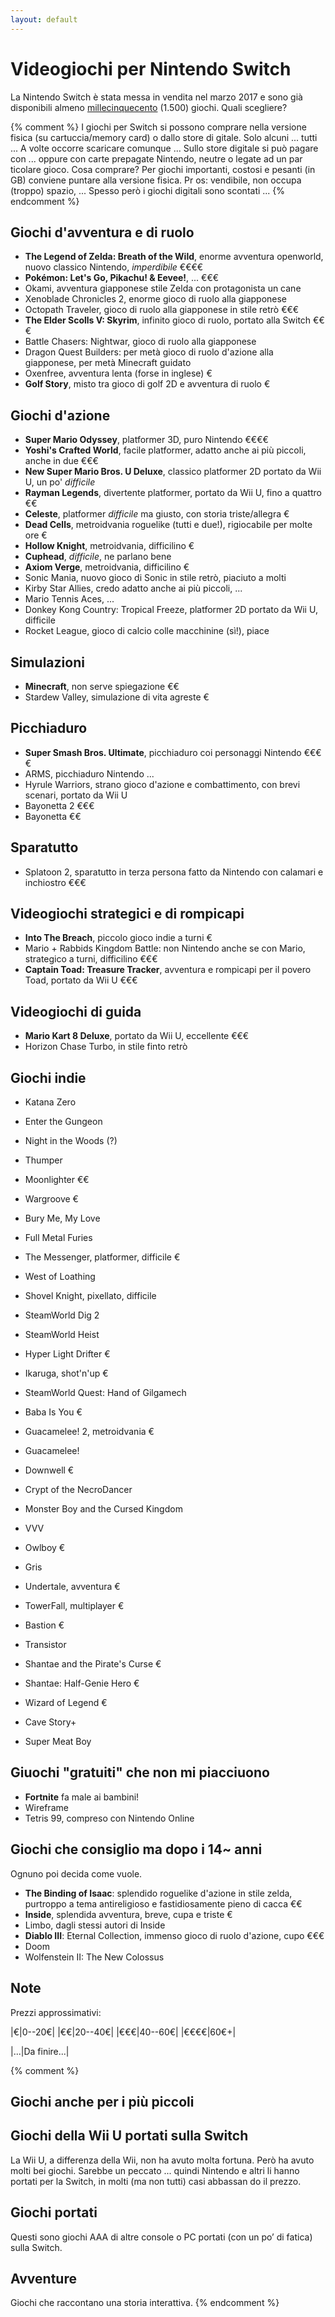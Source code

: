 ```yaml
---
layout: default
---
```


# Videogiochi per Nintendo Switch

La Nintendo Switch è stata messa in vendita nel marzo 2017 e sono già disponibili almeno [millecinquecento](https://en.wikipedia.org/wiki/List_of_Nintendo_Switch_games) (1.500) giochi. Quali scegliere?

{% comment %}
I giochi per Switch si possono comprare nella versione fisica (su cartuccia/memory card) o dallo store di
gitale. Solo alcuni ... tutti ... A volte occorre scaricare comunque ...
Sullo store digitale si può pagare con ... oppure con carte prepagate Nintendo, neutre o legate ad un par
ticolare gioco.
Cosa comprare? Per giochi importanti, costosi e pesanti (in GB) conviene puntare alla versione fisica. Pr
os: vendibile, non occupa (troppo) spazio, ...
Spesso però i giochi digitali sono scontati ...
{% endcomment %}

## Giochi d'avventura e di ruolo
- **The Legend of Zelda: Breath of the Wild**, enorme avventura openworld, nuovo classico Nintendo, _imperdibile_ €€€€
- **Pokémon: Let's Go, Pikachu! & Eevee!**, ... €€€
- Okami, avventura giapponese stile Zelda con protagonista un cane
- Xenoblade Chronicles 2, enorme gioco di ruolo alla giapponese
- Octopath Traveler, gioco di ruolo alla giapponese in stile retrò €€€
- **The Elder Scolls V: Skyrim**, infinito gioco di ruolo, portato alla Switch €€€
- Battle Chasers: Nightwar, gioco di ruolo alla giapponese
- Dragon Quest Builders: per metà gioco di ruolo d'azione alla giapponese, per metà Minecraft guidato
- Oxenfree, avventura lenta (forse in inglese) €
- **Golf Story**, misto tra gioco di golf 2D e avventura di ruolo €

## Giochi d'azione
- **Super Mario Odyssey**, platformer 3D, puro Nintendo €€€€
- **Yoshi's Crafted World**, facile platformer, adatto anche ai più piccoli, anche in due €€€
- **New Super Mario Bros. U Deluxe**, classico platformer 2D portato da Wii U, un po' _difficile_
- **Rayman Legends**, divertente platformer, portato da Wii U, fino a quattro €€
- **Celeste**, platformer _difficile_ ma giusto, con storia triste/allegra €
- **Dead Cells**, metroidvania roguelike (tutti e due!), rigiocabile per molte ore €
- **Hollow Knight**, metroidvania, difficilino €
- **Cuphead**, _difficile_, ne parlano bene
- **Axiom Verge**, metroidvania, difficilino €
- Sonic Mania, nuovo gioco di Sonic in stile retrò, piaciuto a molti
- Kirby Star Allies, credo adatto anche ai più piccoli, ...
- Mario Tennis Aces, ...
- Donkey Kong Country: Tropical Freeze, platformer 2D portato da Wii U, difficile
- Rocket League, gioco di calcio colle macchinine (sì!), piace

## Simulazioni
- **Minecraft**, non serve spiegazione €€
- Stardew Valley, simulazione di vita agreste €

## Picchiaduro
- **Super Smash Bros. Ultimate**, picchiaduro coi personaggi Nintendo €€€€
- ARMS, picchiaduro Nintendo ...
- Hyrule Warriors, strano gioco d'azione e combattimento, con brevi scenari, portato da Wii U
- Bayonetta 2 €€€
- Bayonetta €€

## Sparatutto
- Splatoon 2, sparatutto in terza persona fatto da Nintendo con calamari e inchiostro €€€

## Videogiochi strategici e di rompicapi
- **Into The Breach**, piccolo gioco indie a turni €
- Mario + Rabbids Kingdom Battle: non Nintendo anche se con Mario, strategico a turni, difficilino €€€
- **Captain Toad: Treasure Tracker**, avventura e rompicapi per il povero Toad, portato da Wii U €€€

## Videogiochi di guida
- **Mario Kart 8 Deluxe**, portato da Wii U, eccellente €€€
- Horizon Chase Turbo, in stile finto retrò


## Giochi indie

- Katana Zero
- Enter the Gungeon
- Night in the Woods (?)
- Thumper
- Moonlighter €€
- Wargroove €
- Bury Me, My Love
- Full Metal Furies
- The Messenger, platformer, difficile €
- West of Loathing
- Shovel Knight, pixellato, difficile
- SteamWorld Dig 2
- SteamWorld Heist
- Hyper Light Drifter €
- Ikaruga, shot'n'up €
- SteamWorld Quest: Hand of Gilgamech
- Baba Is You €
- Guacamelee! 2, metroidvania €
- Guacamelee!
- Downwell €
- Crypt of the NecroDancer
- Monster Boy and the Cursed Kingdom

- VVV
- Owlboy €
- Gris
- Undertale, avventura €
- TowerFall, multiplayer €
- Bastion €
- Transistor
- Shantae and the Pirate's Curse €
- Shantae: Half-Genie Hero €
- Wizard of Legend €
- Cave Story+
- Super Meat Boy



## Giuochi "gratuiti" che non mi piacciuono

- **Fortnite** fa male ai bambini!
- Wireframe
- Tetris 99, compreso con Nintendo Online


## Giochi che consiglio ma dopo i 14~ anni
Ognuno poi decida come vuole.
- **The Binding of Isaac**: splendido roguelike d'azione in stile zelda, purtroppo a tema antireligioso e fastidiosamente pieno di cacca €€
- **Inside**, splendida avventura, breve, cupa e triste €
- Limbo, dagli stessi autori di Inside
- **Diablo III**: Eternal Collection, immenso gioco di ruolo d'azione, cupo €€€
- Doom
- Wolfenstein II: The New Colossus


## Note

Prezzi approssimativi:

|€|0--20€|
|€€|20--40€|
|€€€|40--60€|
|€€€€|60€+|

|...|Da finire...|


{% comment %}
## Giochi anche per i più piccoli

## Giochi della Wii U portati sulla Switch
La Wii U, a differenza della Wii, non ha avuto molta fortuna. Però ha avuto molti bei giochi. Sarebbe un 
peccato ... quindi Nintendo e altri li hanno portati per la Switch, in molti (ma non tutti) casi abbassan
do il prezzo.

## Giochi portati
Questi sono giochi AAA di altre console o PC portati (con un po’ di fatica) sulla Switch.

## Avventure
Giochi che raccontano una storia interattiva.
{% endcomment %}


